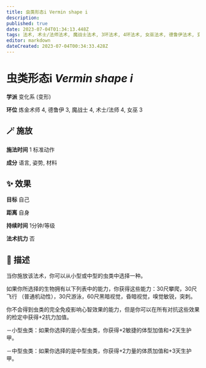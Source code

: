 ```yaml
---
title: 虫类形态i Vermin shape i
description: 
published: true
date: 2023-07-04T01:34:13.448Z
tags: 法术, 术士/法师法术, 魔战士法术, 3环法术, 4环法术, 女巫法术, 德鲁伊法术, 变化系, 炼金术师法术, 变形
editor: markdown
dateCreated: 2023-07-04T00:34:33.428Z
---
```


# **虫类形态i** *Vermin shape i*

**学派** 变化系 (变形) 

**环位** 炼金术师 4, 德鲁伊 3, 魔战士 4, 术士/法师 4, 女巫 3

## 🪄 施放

**施法时间** 1 标准动作

**成分** 语言, 姿势, 材料

## ✨ 效果 

**目标** 自己 

**距离** 自身  

**持续时间** 1分钟/等级 

**法术抗力** 否

## 📖 描述

当你施放该法术，你可以从小型或中型的虫类中选择一种。

如果你所选择的生物拥有以下列表中的能力，你获得这些能力：30尺攀爬，30尺飞行 （普通机动性），30尺游泳，60尺黑暗视觉，昏暗视觉，嗅觉敏锐，突刺。

你不会得到虫类的完全免疫影响心智效果的能力，但是你可以在所有对抗这些效果的检定中获得+2抗力加值。

－小型虫类：如果你选择的是小型虫类，你获得+2敏捷的体型加值和+2天生护甲。

－中型虫类：如果你选择的是中型虫类，你获得+2力量的体质加值和+3天生护甲。
    